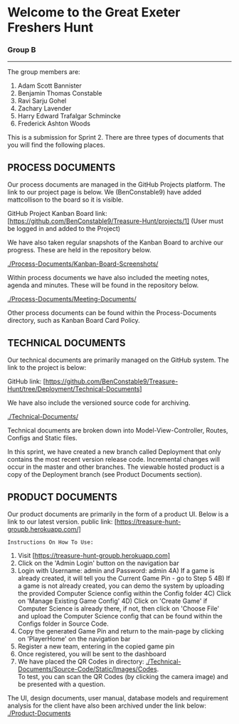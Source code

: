 # Welcome to the Great Exeter Freshers Hunt

### Group B
___

The group members are:

1. Adam Scott Bannister
2. Benjamin Thomas Constable
3. Ravi Sarju Gohel
4. Zachary Lavender
5. Harry Edward Trafalgar Schmincke
6. Frederick Ashton Woods


This is a submission for Sprint 2. There are three types of documents that you will find the following places.

## PROCESS DOCUMENTS
Our process documents are managed in the GitHub Projects platform. The link to our project page is below. We (BenConstable9) have added mattcollison to the board so it is visible.

GitHub Project Kanban Board link: [https://github.com/BenConstable9/Treasure-Hunt/projects/1] (User must be logged in and added to the Project)

We have also taken regular snapshots of the Kanban Board to archive our progress. These are held in the repository below.

[./Process-Documents/Kanban-Board-Screenshots/](./Process-Documents/Kanban-Board-Screenshots/)

Within process documents we have also included the meeting notes, agenda and minutes. These will be found in the repository below.

[./Process-Documents/Meeting-Documents/](./Process-Documents/Meeting-Documents/)

Other process documents can be found within the Process-Documents directory, such as Kanban Board Card Policy.


## TECHNICAL DOCUMENTS
Our technical documents are primarily managed on the GitHub system. The link to the project is below:

GitHub link: [https://github.com/BenConstable9/Treasure-Hunt/tree/Deployment/Technical-Documents]

We have also include the versioned source code for archiving.

[./Technical-Documents/](./Technical-Documents/)

Technical documents are broken down into Model-View-Controller, Routes, Configs and Static files.  

In this sprint, we have created a new branch called Deployment that only contains the most recent version release code. Incremental changes will occur in the master and other branches. The viewable hosted product is a copy of the Deployment branch (see Product Documents section).

## PRODUCT DOCUMENTS
Our product documents are primarily in the form of a product UI. Below is a link to our latest version.
public link: [https://treasure-hunt-groupb.herokuapp.com/]

    Instructions On How To Use:
1) Visit [https://treasure-hunt-groupb.herokuapp.com]
2) Click on the 'Admin Login' button on the navigation bar
3) Login with Username: admin and Password: admin
4A) If a game is already created, it will tell you the Current Game Pin - go to Step 5
4B) If a game is not already created, you can demo the system by uploading the provided Computer Science config within the Config folder
4C) Click on 'Manage Existing Game Config'
4D) Click on 'Create Game' if Computer Science is already there, if not, then click on 'Choose File' and upload the Computer Science config that can be found within the Configs folder in Source Code.
5) Copy the generated Game Pin and return to the main-page by clicking on 'PlayerHome' on the navigation bar
6) Register a new team, entering in the copied game pin
7) Once registered, you will be sent to the dashboard
8) We have placed the QR Codes in directory: [./Technical-Documents/Source-Code/Static/Images/Codes](./Technical-Documents/Source-Code/Static/Images/Codes).  
  To test, you can scan the QR Codes (by clicking the camera image) and be presented with a question.

The UI, design documents, user manual, database models and requirement analysis for the client have also been archived under the link below:
[./Product-Documents](./Product-Documents)
